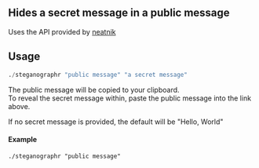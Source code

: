 ## Hides a secret message in a public message
Uses the API provided by [neatnik](https://neatnik.net/steganographr/)

## Usage
```python
./steganographr "public message" "a secret message"
```

The public message will be copied to your clipboard.\
To reveal the secret message within, paste the public message into the link above.

If no secret message is provided, the default will be "Hello, World"
#### Example
`./steganographr "public message"`
